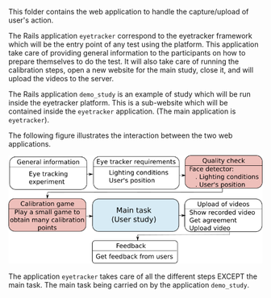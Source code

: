 This folder contains the web application to handle the capture/upload of user's action.

The Rails application `eyetracker` correspond to the eyetracker framework which will be the entry point of any test using the platform. This application take care of providing general information to the participants on how to prepare themselves to do the test. It will also take care of running the calibration steps, open a new website for the main study, close it, and will upload the videos to the server. 

The Rails application `demo_study` is an example of study which will be run inside the eyetracker platform. This is a sub-website which will be contained inside the `eyetracker` application. (The main application is `eyetracker`).
 
The following figure illustrates the interaction between the two web applications.

![alt tag](https://raw.githubusercontent.com/Telecommunication-Telemedia-Assessment/CrowdWatcher/branch/www/framework.png)

The application `eyetracker` takes care of all the different steps EXCEPT the main task. The main task being carried on by the application `demo_study`. 


